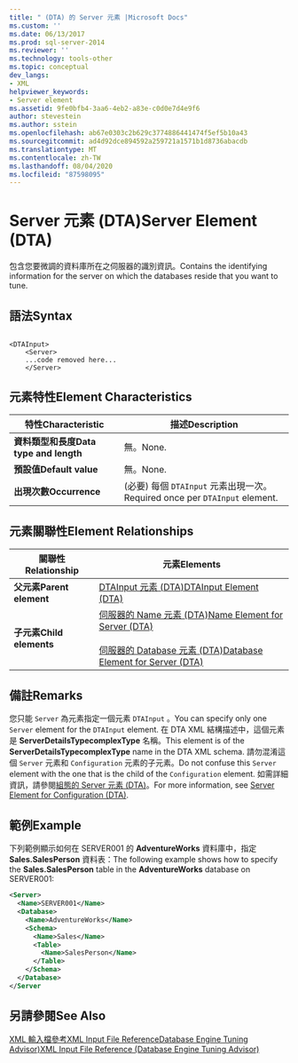 ```yaml
---
title: " (DTA) 的 Server 元素 |Microsoft Docs"
ms.custom: ''
ms.date: 06/13/2017
ms.prod: sql-server-2014
ms.reviewer: ''
ms.technology: tools-other
ms.topic: conceptual
dev_langs:
- XML
helpviewer_keywords:
- Server element
ms.assetid: 9fe0bfb4-3aa6-4eb2-a83e-c0d0e7d4e9f6
author: stevestein
ms.author: sstein
ms.openlocfilehash: ab67e0303c2b629c3774886441474f5ef5b10a43
ms.sourcegitcommit: ad4d92dce894592a259721a1571b1d8736abacdb
ms.translationtype: MT
ms.contentlocale: zh-TW
ms.lasthandoff: 08/04/2020
ms.locfileid: "87598095"
---
```

# <a name="server-element-dta"></a><span data-ttu-id="d8ba3-102">Server 元素 (DTA)</span><span class="sxs-lookup"><span data-stu-id="d8ba3-102">Server Element (DTA)</span></span>
  <span data-ttu-id="d8ba3-103">包含您要微調的資料庫所在之伺服器的識別資訊。</span><span class="sxs-lookup"><span data-stu-id="d8ba3-103">Contains the identifying information for the server on which the databases reside that you want to tune.</span></span>  
  
## <a name="syntax"></a><span data-ttu-id="d8ba3-104">語法</span><span class="sxs-lookup"><span data-stu-id="d8ba3-104">Syntax</span></span>  
  
```  
  
<DTAInput>  
    <Server>  
    ...code removed here...  
    </Server>  
```  
  
## <a name="element-characteristics"></a><span data-ttu-id="d8ba3-105">元素特性</span><span class="sxs-lookup"><span data-stu-id="d8ba3-105">Element Characteristics</span></span>  
  
|<span data-ttu-id="d8ba3-106">特性</span><span class="sxs-lookup"><span data-stu-id="d8ba3-106">Characteristic</span></span>|<span data-ttu-id="d8ba3-107">描述</span><span class="sxs-lookup"><span data-stu-id="d8ba3-107">Description</span></span>|  
|--------------------|-----------------|  
|<span data-ttu-id="d8ba3-108">**資料類型和長度**</span><span class="sxs-lookup"><span data-stu-id="d8ba3-108">**Data type and length**</span></span>|<span data-ttu-id="d8ba3-109">無。</span><span class="sxs-lookup"><span data-stu-id="d8ba3-109">None.</span></span>|  
|<span data-ttu-id="d8ba3-110">**預設值**</span><span class="sxs-lookup"><span data-stu-id="d8ba3-110">**Default value**</span></span>|<span data-ttu-id="d8ba3-111">無。</span><span class="sxs-lookup"><span data-stu-id="d8ba3-111">None.</span></span>|  
|<span data-ttu-id="d8ba3-112">**出現次數**</span><span class="sxs-lookup"><span data-stu-id="d8ba3-112">**Occurrence**</span></span>|<span data-ttu-id="d8ba3-113">(必要) 每個 `DTAInput` 元素出現一次。</span><span class="sxs-lookup"><span data-stu-id="d8ba3-113">Required once per `DTAInput` element.</span></span>|  
  
## <a name="element-relationships"></a><span data-ttu-id="d8ba3-114">元素關聯性</span><span class="sxs-lookup"><span data-stu-id="d8ba3-114">Element Relationships</span></span>  
  
|<span data-ttu-id="d8ba3-115">關聯性</span><span class="sxs-lookup"><span data-stu-id="d8ba3-115">Relationship</span></span>|<span data-ttu-id="d8ba3-116">元素</span><span class="sxs-lookup"><span data-stu-id="d8ba3-116">Elements</span></span>|  
|------------------|--------------|  
|<span data-ttu-id="d8ba3-117">**父元素**</span><span class="sxs-lookup"><span data-stu-id="d8ba3-117">**Parent element**</span></span>|[<span data-ttu-id="d8ba3-118">DTAInput 元素 &#40;DTA&#41;</span><span class="sxs-lookup"><span data-stu-id="d8ba3-118">DTAInput Element &#40;DTA&#41;</span></span>](dtainput-element-dta.md)|  
|<span data-ttu-id="d8ba3-119">**子元素**</span><span class="sxs-lookup"><span data-stu-id="d8ba3-119">**Child elements**</span></span>|[<span data-ttu-id="d8ba3-120">伺服器的 Name 元素 &#40;DTA&#41;</span><span class="sxs-lookup"><span data-stu-id="d8ba3-120">Name Element for Server &#40;DTA&#41;</span></span>](name-element-for-server-dta.md)<br /><br /> [<span data-ttu-id="d8ba3-121">伺服器的 Database 元素 &#40;DTA&#41;</span><span class="sxs-lookup"><span data-stu-id="d8ba3-121">Database Element for Server &#40;DTA&#41;</span></span>](database-element-for-server-dta.md)|  
  
## <a name="remarks"></a><span data-ttu-id="d8ba3-122">備註</span><span class="sxs-lookup"><span data-stu-id="d8ba3-122">Remarks</span></span>  
 <span data-ttu-id="d8ba3-123">您只能 `Server` 為元素指定一個元素 `DTAInput` 。</span><span class="sxs-lookup"><span data-stu-id="d8ba3-123">You can specify only one `Server` element for the `DTAInput` element.</span></span> <span data-ttu-id="d8ba3-124">在 DTA XML 結構描述中，這個元素是 **ServerDetailsTypecomplexType** 名稱。</span><span class="sxs-lookup"><span data-stu-id="d8ba3-124">This element is of the **ServerDetailsTypecomplexType** name in the DTA XML schema.</span></span> <span data-ttu-id="d8ba3-125">請勿混淆這個 `Server` 元素和 `Configuration` 元素的子元素。</span><span class="sxs-lookup"><span data-stu-id="d8ba3-125">Do not confuse this `Server` element with the one that is the child of the `Configuration` element.</span></span> <span data-ttu-id="d8ba3-126">如需詳細資訊，請參閱[組態的 Server 元素 &#40;DTA&#41;](server-element-for-configuration-dta.md)。</span><span class="sxs-lookup"><span data-stu-id="d8ba3-126">For more information, see [Server Element for Configuration &#40;DTA&#41;](server-element-for-configuration-dta.md).</span></span>  
  
## <a name="example"></a><span data-ttu-id="d8ba3-127">範例</span><span class="sxs-lookup"><span data-stu-id="d8ba3-127">Example</span></span>  
 <span data-ttu-id="d8ba3-128">下列範例顯示如何在 SERVER001 的 **AdventureWorks** 資料庫中，指定 **Sales.SalesPerson** 資料表：</span><span class="sxs-lookup"><span data-stu-id="d8ba3-128">The following example shows how to specify the **Sales.SalesPerson** table in the **AdventureWorks** database on SERVER001:</span></span>  
  
```xml  
<Server>  
  <Name>SERVER001</Name>  
  <Database>  
    <Name>AdventureWorks</Name>  
    <Schema>  
      <Name>Sales</Name>  
      <Table>  
        <Name>SalesPerson</Name>  
      </Table>  
    </Schema>  
  </Database>  
</Server  
```  
  
## <a name="see-also"></a><span data-ttu-id="d8ba3-129">另請參閱</span><span class="sxs-lookup"><span data-stu-id="d8ba3-129">See Also</span></span>  
 [<span data-ttu-id="d8ba3-130">XML 輸入檔參考XML Input File ReferenceDatabase Engine Tuning Advisor&#41;</span><span class="sxs-lookup"><span data-stu-id="d8ba3-130">XML Input File Reference &#40;Database Engine Tuning Advisor&#41;</span></span>](xml-input-file-reference-database-engine-tuning-advisor.md)  
  
  
